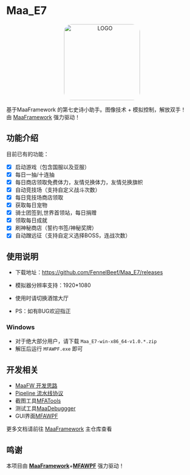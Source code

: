 # Maa_E7

<p align="center">
  <img alt="LOGO" src="https://img.picui.cn/free/2024/11/16/6738386095e02.jpg" 
       width="200" height="200" style="border-radius:20px"
      />
</p>

基于MaaFramework 的第七史诗小助手。图像技术 + 模拟控制，解放双手！  
由 [MaaFramework](https://github.com/MaaXYZ/MaaFramework) 强力驱动！

## 功能介绍

目前已有的功能：

- [x] 启动游戏（包含国服以及亚服）
- [x] 每日一抽/十连抽
- [x] 每日商店领取免费体力，友情兑换体力，友情兑换旗帜
- [x] 自动竞技场（支持自定义战斗次数）
- [x] 每日竞技场商店领取
- [x] 获取每日宠物
- [x] 骑士团签到,世界首领站，每日捐赠
- [x] 领取每日成就
- [x] 刷神秘商店（誓约书签/神秘奖牌）
- [x] 自动蹭远征（支持自定义选择BOSS，连战次数）

## 使用说明

- 下载地址：https://github.com/FennelBeef/Maa_E7/releases

- 模拟器分辨率支持：1920*1080
- 使用时请切换酒馆大厅
- PS：如有BUG欢迎指正

### Windows

- 对于绝大部分用户，请下载 `Maa_E7-win-x86_64-v1.0.*.zip`
- 解压后运行 `MFAWPF.exe` 即可

## 开发相关

- [MaaFW 开发思路](https://github.com/MaaXYZ/MaaFramework/blob/main/docs/zh_cn/1.1-%E5%BF%AB%E9%80%9F%E5%BC%80%E5%A7%8B.md)  
- [Pipeline 流水线协议](https://github.com/MaaXYZ/MaaFramework/blob/main/docs/zh_cn/3.1-%E4%BB%BB%E5%8A%A1%E6%B5%81%E6%B0%B4%E7%BA%BF%E5%8D%8F%E8%AE%AE.md)
- 截图工具[MFATools](https://github.com/SweetSmellFox/MFATools)
- 测试工具[MaaDebuggger](https://github.com/MaaXYZ/MaaDebugger)
- GUI界面[MFAWPF](https://github.com/SweetSmellFox/MFAWPF)

更多文档请前往 [MaaFramework](https://github.com/MaaXYZ/MaaFramework) 主仓库查看

## 鸣谢

本项目由 **[MaaFramework](https://github.com/MaaXYZ/MaaFramework)**+**[MFAWPF](https://github.com/SweetSmellFox/MFAWPF)** 强力驱动！

